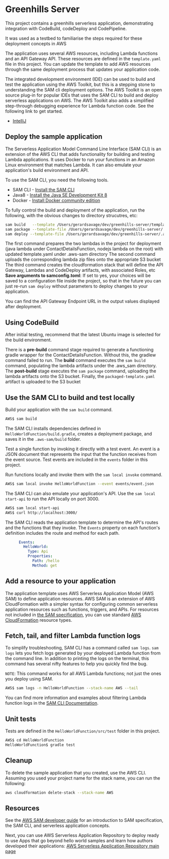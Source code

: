 # Greenhills Server

This project contains a greenhills serverless application, demonstrating integration with CodeBuild, codeDeploy and CodePipeline.

It was used as a testbed to familiarise the steps required for these deployment concepts in AWS

The application uses several AWS resources, including Lambda functions and an API Gateway API. These resources are defined in the `template.yaml` file in this project. You can 
update the template to add AWS resources through the same deployment process that updates your application code.

The integrated development environment (IDE) can be used to build and test the application using the AWS Toolkit, but this is a stepping stone to understanding the SAM cli deployment 
options.
The AWS Toolkit is an open source plug-in for popular IDEs that uses the SAM CLI to build and deploy serverless applications on AWS. The AWS Toolkit also adds a simplified step-through 
debugging experience for Lambda function code. See the following link to get started.

* [IntelliJ](https://docs.aws.amazon.com/toolkit-for-jetbrains/latest/userguide/welcome.html)

## Deploy the sample application

The Serverless Application Model Command Line Interface (SAM CLI) is an extension of the AWS CLI that adds functionality for building and testing Lambda applications. It uses Docker to run your functions in an Amazon Linux environment that matches Lambda. It can also emulate your application's build environment and API.

To use the SAM CLI, you need the following tools.

* SAM CLI - [Install the SAM CLI](https://docs.aws.amazon.com/serverless-application-model/latest/developerguide/serverless-sam-cli-install.html)
* Java8 - [Install the Java SE Development Kit 8](http://www.oracle.com/technetwork/java/javase/downloads/jdk8-downloads-2133151.html)
* Docker - [Install Docker community edition](https://hub.docker.com/search/?type=edition&offering=community)

To fully control the  build and deployment of the application, run the following, with the obvious changes to
directory strucutres, etc:

```bash
sam build   --template /Users/gerardsavage/dev/greenhills-server/template.yaml  --build-dir /Users/gerardsavage/dev/greenhills-server/.aws-sam/build
sam package --template-file /Users/gerardsavage/dev/greenhills-server/.aws-sam/build/template.yaml --output-template-file /Users/gerardsavage/dev/greenhills-server/.aws-sam/build/packaged-template.yaml --s3-bucket greenhills-server
sam deploy --template-file /Users/gerardsavage/dev/greenhills-server/.aws-sam/build/packaged-template.yaml --stack-name greenhills-server --capabilities CAPABILITY_IAM --region eu-west-1 --s3-bucket greenhills-server

```

The first command prepares the two lambdas in the project for deployment (java lambda under ContactDetailsFunction, nodejs lambda on the root) with updated template.yaml under
.aws-sam directory
The second command uploads the corresponding lambda zip files onto the appropriate S3 bucket
The third command creates the cloudformation stack that will define the API Gateway, Lambdas and CodeDeploy artifacts, with associated Roles, etc
**Save arguments to samconfig.toml**: If set to yes, your choices will be saved to a configuration file inside the project, so that in the future you can just re-run `sam deploy` 
without parameters to deploy changes to your application.

You can find the API Gateway Endpoint URL in the output values displayed after deployment.

## Using CodeBuild
After initial testing, recommend that the latest Ubuntu image is selected for the build environment. 

There is a **pre-build** command stage required to generate a functioning gradle wrapper for the ContactDetailsFunction. Without this, the gradlew command failed to run. The **build** 
command executes the `sam build` command, populating the lambda artifacts under the .aws_sam directory. The **post-build** stage executes the `sam package` command, uploading the 
lambda artifacts onto the S3 bucket. Finally, the `packaged-template.yaml` artifact is uploaded to the S3 bucket

## Use the SAM CLI to build and test locally

Build your application with the `sam build` command.

```bash
AWS$ sam build
```

The SAM CLI installs dependencies defined in `HelloWorldFunction/build.gradle`, creates a deployment package, and saves it in the `.aws-sam/build` folder.

Test a single function by invoking it directly with a test event. An event is a JSON document that represents the input that the function receives from the event source. Test events are included in the `events` folder in this project.

Run functions locally and invoke them with the `sam local invoke` command.

```bash
AWS$ sam local invoke HelloWorldFunction --event events/event.json
```

The SAM CLI can also emulate your application's API. Use the `sam local start-api` to run the API locally on port 3000.

```bash
AWS$ sam local start-api
AWS$ curl http://localhost:3000/
```

The SAM CLI reads the application template to determine the API's routes and the functions that they invoke. The `Events` property on each function's definition includes the route and method for each path.

```yaml
      Events:
        HelloWorld:
          Type: Api
          Properties:
            Path: /hello
            Method: get
```

## Add a resource to your application
The application template uses AWS Serverless Application Model (AWS SAM) to define application resources. AWS SAM is an extension of AWS CloudFormation with a simpler syntax for configuring common serverless application resources such as functions, triggers, and APIs. For resources not included in [the SAM specification](https://github.com/awslabs/serverless-application-model/blob/master/versions/2016-10-31.md), you can use standard [AWS CloudFormation](https://docs.aws.amazon.com/AWSCloudFormation/latest/UserGuide/aws-template-resource-type-ref.html) resource types.

## Fetch, tail, and filter Lambda function logs

To simplify troubleshooting, SAM CLI has a command called `sam logs`. `sam logs` lets you fetch logs generated by your deployed Lambda function from the command line. In addition to printing the logs on the terminal, this command has several nifty features to help you quickly find the bug.

`NOTE`: This command works for all AWS Lambda functions; not just the ones you deploy using SAM.

```bash
AWS$ sam logs -n HelloWorldFunction --stack-name AWS --tail
```

You can find more information and examples about filtering Lambda function logs in the [SAM CLI Documentation](https://docs.aws.amazon.com/serverless-application-model/latest/developerguide/serverless-sam-cli-logging.html).

## Unit tests

Tests are defined in the `HelloWorldFunction/src/test` folder in this project.

```bash
AWS$ cd HelloWorldFunction
HelloWorldFunction$ gradle test
```

## Cleanup

To delete the sample application that you created, use the AWS CLI. Assuming you used your project name for the stack name, you can run the following:

```bash
aws cloudformation delete-stack --stack-name AWS
```

## Resources

See the [AWS SAM developer guide](https://docs.aws.amazon.com/serverless-application-model/latest/developerguide/what-is-sam.html) for an introduction to SAM specification, the SAM CLI, and serverless application concepts.

Next, you can use AWS Serverless Application Repository to deploy ready to use Apps that go beyond hello world samples and learn how authors developed their applications: [AWS Serverless Application Repository main page](https://aws.amazon.com/serverless/serverlessrepo/)
